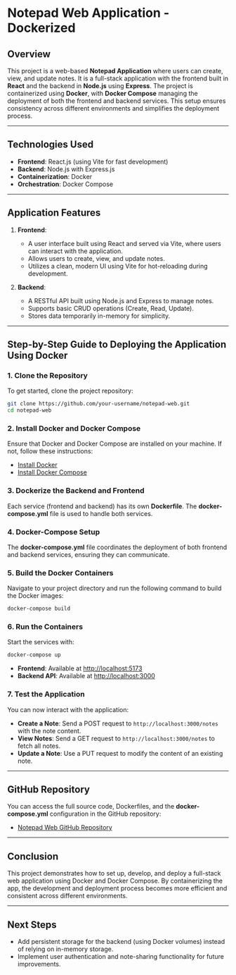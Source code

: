 # Notepad Web Application - Dockerized

## Overview

This project is a web-based **Notepad Application** where users can create, view, and update notes. It is a full-stack application with the frontend built in **React** and the backend in **Node.js** using **Express**. The project is containerized using **Docker**, with **Docker Compose** managing the deployment of both the frontend and backend services. This setup ensures consistency across different environments and simplifies the deployment process.

---

## Technologies Used

- **Frontend**: React.js (using Vite for fast development)
- **Backend**: Node.js with Express.js
- **Containerization**: Docker
- **Orchestration**: Docker Compose

---

## Application Features

1. **Frontend**:
   - A user interface built using React and served via Vite, where users can interact with the application.
   - Allows users to create, view, and update notes.
   - Utilizes a clean, modern UI using Vite for hot-reloading during development.

2. **Backend**:
   - A RESTful API built using Node.js and Express to manage notes.
   - Supports basic CRUD operations (Create, Read, Update).
   - Stores data temporarily in-memory for simplicity.

---

## Step-by-Step Guide to Deploying the Application Using Docker

### 1. Clone the Repository
To get started, clone the project repository:
```bash
git clone https://github.com/your-username/notepad-web.git
cd notepad-web
````

### 2. Install Docker and Docker Compose

Ensure that Docker and Docker Compose are installed on your machine. If not, follow these instructions:

* [Install Docker](https://docs.docker.com/get-docker/)
* [Install Docker Compose](https://docs.docker.com/compose/install/)

### 3. Dockerize the Backend and Frontend

Each service (frontend and backend) has its own **Dockerfile**. The **docker-compose.yml** file is used to handle both services.

### 4. Docker-Compose Setup

The **docker-compose.yml** file coordinates the deployment of both frontend and backend services, ensuring they can communicate.

### 5. Build the Docker Containers

Navigate to your project directory and run the following command to build the Docker images:

```bash
docker-compose build
```

### 6. Run the Containers

Start the services with:

```bash
docker-compose up
```

* **Frontend**: Available at [http://localhost:5173](http://localhost:5173)
* **Backend API**: Available at [http://localhost:3000](http://localhost:3000)

### 7. Test the Application

You can now interact with the application:

* **Create a Note**: Send a POST request to `http://localhost:3000/notes` with the note content.
* **View Notes**: Send a GET request to `http://localhost:3000/notes` to fetch all notes.
* **Update a Note**: Use a PUT request to modify the content of an existing note.

---

## GitHub Repository

You can access the full source code, Dockerfiles, and the **docker-compose.yml** configuration in the GitHub repository:

* [Notepad Web GitHub Repository](https://github.com/your-username/notepad-web)

---

## Conclusion

This project demonstrates how to set up, develop, and deploy a full-stack web application using Docker and Docker Compose. By containerizing the app, the development and deployment process becomes more efficient and consistent across different environments.

---

## Next Steps

* Add persistent storage for the backend (using Docker volumes) instead of relying on in-memory storage.
* Implement user authentication and note-sharing functionality for future improvements.
